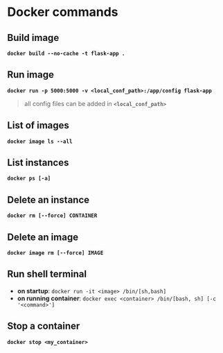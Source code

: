 # Docker commands
## Build image
**`docker build --no-cache -t flask-app .`**
## Run image
**`docker run -p 5000:5000 -v <local_conf_path>:/app/config flask-app`**
> all config files can be added in **`<local_conf_path>`**
## List of images
**`docker image ls --all`**
## List instances
**`docker ps [-a]`**
## Delete an instance
**`docker rm [--force] CONTAINER`**
## Delete an image
**`docker image rm [--force] IMAGE`** 
## Run shell terminal
- **on startup**: `docker run -it <image> /bin/[sh,bash]`
- **on running container**: `docker exec <container> /bin/[bash, sh] [-c '<command>']`
## Stop a container
**`docker stop <my_container>`** 
